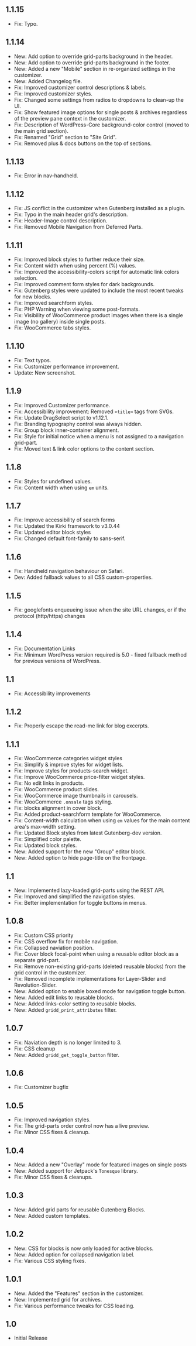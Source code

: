 ## 1.1.15

* Fix: Typo.

## 1.1.14

* New: Add option to override grid-parts background in the header.
* New: Add option to override grid-parts background in the footer.
* New: Added a new "Mobile" section in re-organized settings in the customizer.
* New: Added Changelog file.
* Fix: Improved customizer control descriptions & labels.
* Fix: Improved customizer styles.
* Fix: Changed some settings from radios to dropdowns to clean-up the UI.
* Fix: Show featured image options for single posts & archives regardless of the preview pane context in the customizer.
* Fix: Description of WordPress-Core background-color control (moved to the main grid section).
* Fix: Renamed "Grid" section to "Site Grid".
* Fix: Removed plus & docs buttons on the top of sections.

## 1.1.13

* Fix: Error in nav-handheld.

## 1.1.12

* Fix: JS conflict in the customizer when Gutenberg installed as a plugin.
* Fix: Typo in the main header grid's description.
* Fix: Header-Image control description.
* Fix: Removed Mobile Navigation from Deferred Parts.

## 1.1.11

* Fix: Improved block styles to further reduce their size.
* Fix: Content width when using percent (%) values.
* Fix: Improved the accessibility-colors script for automatic link colors selection.
* Fix: Improved comment form styles for dark backgrounds.
* Fix: Gutenberg styles were updated to include the most recent tweaks for new blocks.
* Fix: Improved searchform styles.
* Fix: PHP Warning when viewing some post-formats.
* Fix: Visibility of WooCommerce product images when there is a single image (no gallery) inside single posts.
* Fix: WooCommerce tabs styles.

## 1.1.10

* Fix: Text typos.
* Fix: Customizer performance improvement.
* Update: New screenshot.

## 1.1.9

* Fix: Improved Customizer performance.
* Fix: Accessibility improvement: Removed `<title>` tags from SVGs.
* Fix: Update DragSelect script to v1.12.1.
* Fix: Branding typography control was always hidden.
* Fix: Group block inner-container alignment.
* Fix: Style for initial notice when a menu is not assigned to a navigation grid-part.
* Fix: Moved text & link color options to the content section.

## 1.1.8

* Fix: Styles for undefined values.
* Fix: Content width when using `em` units.


## 1.1.7

* Fix: Improve accessibility of search forms
* Fix: Updated the Kirki framework to v3.0.44
* Fix: Updated editor block styles
* Fix: Changed default font-family to sans-serif.

## 1.1.6

* Fix: Handheld navigation behaviour on Safari.
* Dev: Added fallback values to all CSS custom-properties.

## 1.1.5

* Fix: googlefonts enqueueing issue when the site URL changes, or if the protocol (http/https) changes

## 1.1.4

* Fix: Documentation Links
* Fix: Minimum WordPress version required is 5.0 - fixed fallback method for previous versions of WordPress.

## 1.1

* Fix: Accessibility improvements

## 1.1.2

* Fix: Properly escape the read-me link for blog excerpts.

## 1.1.1

* Fix: WooCommerce categories widget styles
* Fix: Simplify & improve styles for widget lists.
* Fix: Improve styles for products-search widget.
* Fix: Improve WooCommerce price-filter widget styles.
* Fix: No edit links in products.
* Fix: WooCommerce product slides.
* Fix: WooCommerce image thumbnails in carousels.
* Fix: WooCommerce `.onsale` tags styling.
* Fix: blocks alignment in cover block.
* Fix: Added product-searchform template for WooCommerce.
* Fix: Content-width calculation when using `em` values for the main content area's max-width setting.
* Fix: Updated Block styles from latest Gutenberg-dev version.
* Fix: Simplified color palette.
* Fix: Updated block styles.
* New: Added support for the new "Group" editor block.
* New: Added option to hide page-title on the frontpage.

## 1.1

* New: Implemented lazy-loaded grid-parts using the REST API.
* Fix: Improved and simplified the navigation styles.
* Fix: Better implementation for toggle buttons in menus.

## 1.0.8

* Fix: Custom CSS priority
* Fix: CSS overflow fix for mobile navigation.
* Fix: Collapsed naviation position.
* Fix: Cover block focal-point when using a reusable editor block as a separate grid-part.
* Fix: Remove non-existing grid-parts (deleted reusable blocks) from the grid control in the customizer.
* Fix: Removed incomplete implementations for Layer-Slider and Revolution-Slider.
* New: Added option to enable boxed mode for navigation toggle button.
* New: Added edit links to reusable blocks.
* New: Added links-color setting to reusable blocks.
* New: Added `gridd_print_attributes` filter.

## 1.0.7

* Fix: Naviation depth is no longer limited to 3.
* Fix: CSS cleanup
* New: Added `gridd_get_toggle_button` filter.

## 1.0.6

* Fix: Customizer bugfix

## 1.0.5

* Fix: Improved navigation styles.
* Fix: The grid-parts order control now has a live preview.
* Fix: Minor CSS fixes & cleanup.

## 1.0.4

* New: Added a new "Overlay" mode for featured images on single posts
* New: Added support for Jetpack's `Tonesque` library.
* Fix: Minor CSS fixes & cleanups.

## 1.0.3

* New: Added grid parts for reusable Gutenberg Blocks.
* New: Added custom templates.

## 1.0.2

* New: CSS for blocks is now only loaded for active blocks.
* New: Added option for collapsed navigation label.
* Fix: Various CSS styling fixes.

## 1.0.1

* New: Added the "Features" section in the customizer.
* New: Implemented grid for archives.
* Fix: Various performance tweaks for CSS loading.

## 1.0

* Initial Release
